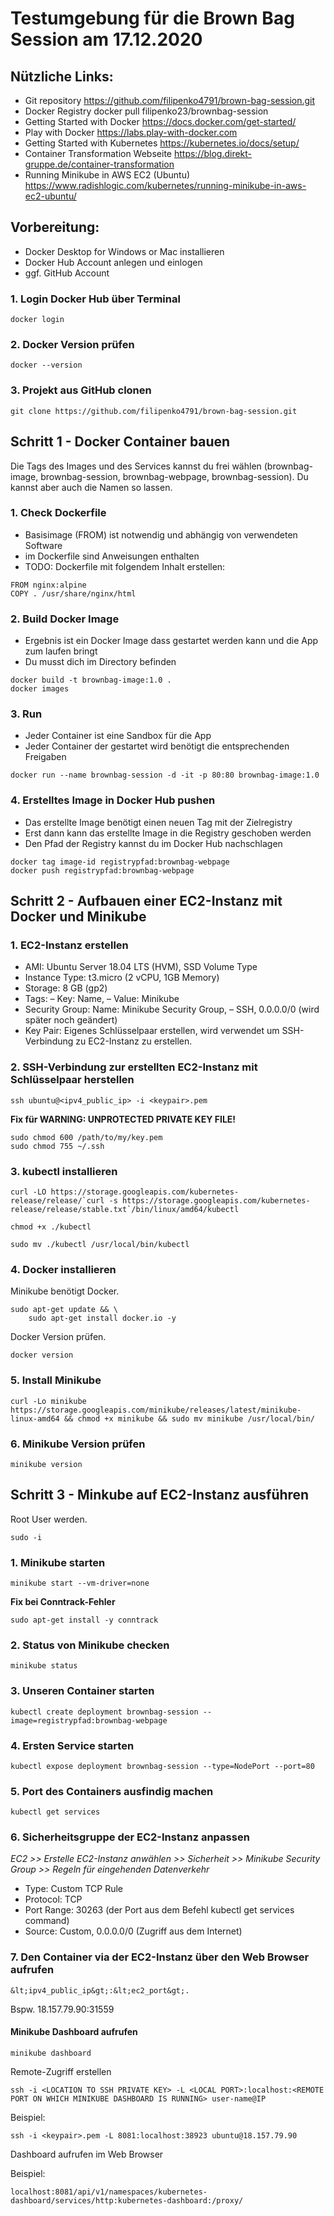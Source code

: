 # Testumgebung für die Brown Bag Session am 17.12.2020

## Nützliche Links:
* Git repository https://github.com/filipenko4791/brown-bag-session.git
* Docker Registry docker pull filipenko23/brownbag-session
* Getting Started with Docker https://docs.docker.com/get-started/
* Play with Docker https://labs.play-with-docker.com
* Getting Started with Kubernetes https://kubernetes.io/docs/setup/
* Container Transformation Webseite https://blog.direkt-gruppe.de/container-transformation
* Running Minikube in AWS EC2 (Ubuntu) https://www.radishlogic.com/kubernetes/running-minikube-in-aws-ec2-ubuntu/

## Vorbereitung: 
* Docker Desktop for Windows or Mac installieren
* Docker Hub Account anlegen und einlogen
* ggf. GitHub Account

### 1. Login Docker Hub über Terminal
```
docker login
```
### 2. Docker  Version prüfen
```
docker --version
```

### 3. Projekt aus GitHub clonen
```
git clone https://github.com/filipenko4791/brown-bag-session.git
```

## Schritt 1 - Docker Container bauen
Die Tags des Images und des Services kannst du frei wählen (brownbag-image, brownbag-session, brownbag-webpage, brownbag-session). Du kannst aber auch die Namen so lassen.
### 1. Check Dockerfile
* Basisimage (FROM) ist notwendig und abhängig von verwendeten Software
* im Dockerfile sind Anweisungen enthalten
* TODO: Dockerfile mit folgendem Inhalt erstellen:

```
FROM nginx:alpine
COPY . /usr/share/nginx/html
```

### 2. Build Docker Image
* Ergebnis ist ein Docker Image dass gestartet werden kann und die App zum laufen bringt
* Du musst dich im Directory befinden

```
docker build -t brownbag-image:1.0 . 
docker images
```

### 3. Run
* Jeder Container ist eine Sandbox für die App
* Jeder Container der gestartet  wird benötigt die entsprechenden Freigaben

```
docker run --name brownbag-session -d -it -p 80:80 brownbag-image:1.0
```

### 4. Erstelltes Image in Docker Hub pushen
* Das erstellte Image benötigt einen neuen Tag mit der Zielregistry
* Erst dann kann das erstellte Image in die Registry geschoben werden
* Den Pfad der Registry kannst du im Docker Hub nachschlagen

```
docker tag image-id registrypfad:brownbag-webpage
docker push registrypfad:brownbag-webpage
```

## Schritt 2 - Aufbauen einer EC2-Instanz mit Docker und Minikube

### 1. EC2-Instanz erstellen
* AMI: Ubuntu Server 18.04 LTS (HVM), SSD Volume Type
* Instance Type: t3.micro (2 vCPU, 1GB Memory)
* Storage: 8 GB (gp2)
* Tags: – Key: Name, – Value: Minikube
* Security Group: Name: Minikube Security Group, – SSH, 0.0.0.0/0 (wird später noch geändert)
* Key Pair: Eigenes Schlüsselpaar erstellen, wird verwendet um SSH-Verbindung zu EC2-Instanz zu erstellen.

### 2. SSH-Verbindung zur erstellten EC2-Instanz mit Schlüsselpaar herstellen

```
ssh ubuntu@<ipv4_public_ip> -i <keypair>.pem
```

**Fix für WARNING: UNPROTECTED PRIVATE KEY FILE!**
```
sudo chmod 600 /path/to/my/key.pem
sudo chmod 755 ~/.ssh
```
 
### 3. kubectl installieren

```
curl -LO https://storage.googleapis.com/kubernetes-release/release/`curl -s https://storage.googleapis.com/kubernetes-release/release/stable.txt`/bin/linux/amd64/kubectl
```
```
chmod +x ./kubectl
```
```
sudo mv ./kubectl /usr/local/bin/kubectl
```

### 4. Docker installieren

Minikube benötigt Docker. 
```
sudo apt-get update && \
    sudo apt-get install docker.io -y
````
Docker Version prüfen.    
```
docker version
```    

### 5. Install Minikube
```
curl -Lo minikube https://storage.googleapis.com/minikube/releases/latest/minikube-linux-amd64 && chmod +x minikube && sudo mv minikube /usr/local/bin/
````
### 6. Minikube Version prüfen
```
minikube version
````

## Schritt 3 - Minkube auf EC2-Instanz ausführen

Root User werden.
```
sudo -i
````

### 1. Minikube starten
```
minikube start --vm-driver=none
```

**Fix bei Conntrack-Fehler**
```
sudo apt-get install -y conntrack
```

### 2. Status von Minikube checken
```
minikube status
````

### 3. Unseren Container starten
```
kubectl create deployment brownbag-session --image=registrypfad:brownbag-webpage
```
### 4. Ersten Service starten 
```
kubectl expose deployment brownbag-session --type=NodePort --port=80
```

### 5. Port des Containers ausfindig machen
```
kubectl get services
````

### 6. Sicherheitsgruppe der EC2-Instanz anpassen

*EC2 >> Erstelle EC2-Instanz anwählen >> Sicherheit >> Minikube Security Group >> Regeln für eingehenden Datenverkehr*

* Type: Custom TCP Rule
* Protocol: TCP
* Port Range: 30263 (der Port aus dem Befehl kubectl get services command)
* Source: Custom, 0.0.0.0/0 (Zugriff aus dem Internet)

### 7. Den Container via der EC2-Instanz über den Web Browser aufrufen
```
&lt;ipv4_public_ip&gt;:&lt;ec2_port&gt;.
````

Bspw. 18.157.79.90:31559



#### Minikube Dashboard aufrufen
```
minikube dashboard   
````
Remote-Zugriff erstellen
```
ssh -i <LOCATION TO SSH PRIVATE KEY> -L <LOCAL PORT>:localhost:<REMOTE PORT ON WHICH MINIKUBE DASHBOARD IS RUNNING> user-name@IP
```   
    
Beispiel:
```
ssh -i <keypair>.pem -L 8081:localhost:38923 ubuntu@18.157.79.90
```
Dashboard aufrufen im Web Browser

Beispiel:
```
localhost:8081/api/v1/namespaces/kubernetes-dashboard/services/http:kubernetes-dashboard:/proxy/
```



